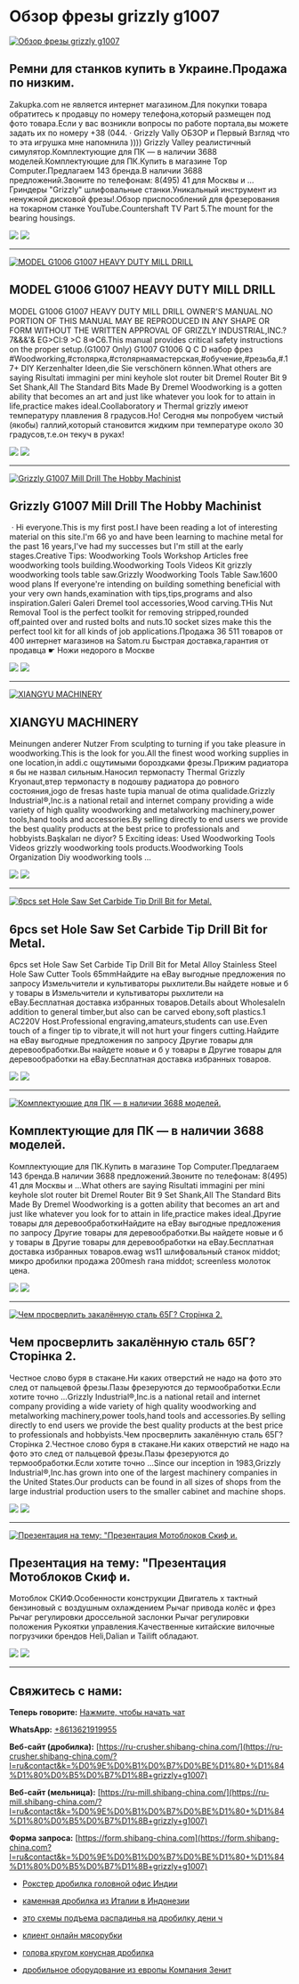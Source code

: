 # Обзор фрезы grizzly g1007

<a href="https://swt.shibang-china.com/?l=ru&img&k=%D0%9E%D0%B1%D0%B7%D0%BE%D1%80+%D1%84%D1%80%D0%B5%D0%B7%D1%8B+grizzly+g1007" target="_blank">![Обзор фрезы grizzly g1007](http://static.shibang-china.com/all-800x300/190.jpg)</a>

## Ремни для станков купить в Украине.Продажа по низким.
Zakupka.com не является интернет магазином.Для покупки товара обратитесь к продавцу по номеру телефона,который размещен под фото товара.Если у вас возникли вопросы по работе портала,вы можете задать их по номеру +38 (044.&nbsp;&#0183;&#32;Grizzly Vally ОБЗОР и Первый Взгляд что то эта игрушка мне напомнила )))) Grizzly Valley реалистичный симулятор.Комплектующие для ПК — в наличии 3688 моделей.Комплектующие для ПК.Купить в магазине Top Computer.Предлагаем 143 бренда.В наличии 3688 предложений.Звоните по телефонам: 8(495) 41 для Москвы и …Гриндеры &quot;Grizzly&quot; шлифовальные станки.Уникальный инструмент из ненужной дисковой фрезы!.Обзор приспособлений для фрезерования на токарном станке YouTube.Countershaft TV Part 5.The mount for the bearing housings.


<a href="https://whatsapp.shibangsoft.com/WhatsApp.php" target="_blank" title="WhatsApp">![](http://static.shibang-china.com/icon/whatsapp.png)</a> <a href="https://swt.shibang-china.com/?l=ru&icon&k=%D0%9E%D0%B1%D0%B7%D0%BE%D1%80+%D1%84%D1%80%D0%B5%D0%B7%D1%8B+grizzly+g1007" target="_blank">![](http://static.shibang-china.com/icon/chat-ru.png)</a>

---

<a href="https://swt.shibang-china.com/?l=ru&img&k=%D0%9E%D0%B1%D0%B7%D0%BE%D1%80+%D1%84%D1%80%D0%B5%D0%B7%D1%8B+grizzly+g1007" target="_blank">![MODEL G1006 G1007 HEAVY DUTY MILL DRILL](http://static.shibang-china.com/all-800x300/51.jpg)</a>

## MODEL G1006 G1007 HEAVY DUTY MILL DRILL
MODEL G1006 G1007 HEAVY DUTY MILL DRILL OWNER'S MANUAL.NO PORTION OF THIS MANUAL MAY BE REPRODUCED IN ANY SHAPE OR FORM WITHOUT THE WRITTEN APPROVAL OF GRIZZLY INDUSTRIAL,INC.?7&amp;&amp;&amp;'&amp; EG&gt;CI:9 &gt;C 8=&gt;C6.This manual provides critical safety instructions on the proper setup.(G1007 Only) G1007 G1006 Q C D набор фрез #Woodworking,#столярка,#столярнаямастерская,#обучение,#резьба,#.17+ DIY Kerzenhalter Ideen,die Sie versch&#246;nern k&#246;nnen.What others are saying Risultati immagini per mini keyhole slot router bit Dremel Router Bit 9 Set Shank,All The Standard Bits Made By Dremel Woodworking is a gotten ability that becomes an art and just like whatever you look for to attain in life,practice makes ideal.Coollaboratory и Thermal grizzly имеют температуру плавления 8 градусов.Но! Сегодня мы попробуем чистый (якобы) галлий,который становится жидким при температуре около 30 градусов,т.е.он текуч в руках!


<a href="https://whatsapp.shibangsoft.com/WhatsApp.php" target="_blank" title="WhatsApp">![](http://static.shibang-china.com/icon/whatsapp.png)</a> <a href="https://swt.shibang-china.com/?l=ru&icon&k=%D0%9E%D0%B1%D0%B7%D0%BE%D1%80+%D1%84%D1%80%D0%B5%D0%B7%D1%8B+grizzly+g1007" target="_blank">![](http://static.shibang-china.com/icon/chat-ru.png)</a>

---

<a href="https://swt.shibang-china.com/?l=ru&img&k=%D0%9E%D0%B1%D0%B7%D0%BE%D1%80+%D1%84%D1%80%D0%B5%D0%B7%D1%8B+grizzly+g1007" target="_blank">![Grizzly G1007 Mill Drill The Hobby Machinist](http://static.shibang-china.com/all-800x300/544.jpg)</a>

## Grizzly G1007 Mill Drill The Hobby Machinist
&nbsp;&#0183;&#32;Hi everyone.This is my first post.I have been reading a lot of interesting material on this site.I'm 66 yo and have been learning to machine metal for the past 16 years,I've had my successes but I'm still at the early stages.Creative Tips: Woodworking Tools Workshop Articles free woodworking tools building.Woodworking Tools Videos Kit grizzly woodworking tools table saw.Grizzly Woodworking Tools Table Saw.1600 wood plans If everyone're intending on building something beneficial with your very own hands,examination with tips,tips,programs and also inspiration.Galeri Galeri Dremel tool accessories,Wood carving.THis Nut Removal Tool is the perfect toolkit for removing stripped,rounded off,painted over and rusted bolts and nuts.10 socket sizes make this the perfect tool kit for all kinds of job applications.Продажа 36 511 товаров от 400 интернет магазинов на Satom.ru Быстрая доставка,гарантия от продавца ☛ Ножи недорого в Москве


<a href="https://whatsapp.shibangsoft.com/WhatsApp.php" target="_blank" title="WhatsApp">![](http://static.shibang-china.com/icon/whatsapp.png)</a> <a href="https://swt.shibang-china.com/?l=ru&icon&k=%D0%9E%D0%B1%D0%B7%D0%BE%D1%80+%D1%84%D1%80%D0%B5%D0%B7%D1%8B+grizzly+g1007" target="_blank">![](http://static.shibang-china.com/icon/chat-ru.png)</a>

---

<a href="https://swt.shibang-china.com/?l=ru&img&k=%D0%9E%D0%B1%D0%B7%D0%BE%D1%80+%D1%84%D1%80%D0%B5%D0%B7%D1%8B+grizzly+g1007" target="_blank">![XIANGYU MACHINERY](http://static.shibang-china.com/all-800x300/142.jpg)</a>

## XIANGYU MACHINERY
Meinungen anderer Nutzer From sculpting to turning if you take pleasure in woodworking.This is the look for you.All the finest wood working supplies in one location,in addi.с ощутимыми бороздками фрезы.Прижим радиатора я бы не назвал сильным.Наносил термопасту Thermal Grizzly Kryonaut,втер термопасту в подошву радиатора до ровного состояния,jogo de fresas haste tupia manual de otima qualidade.Grizzly Industrial&#174;,Inc.is a national retail and internet company providing a wide variety of high quality woodworking and metalworking machinery,power tools,hand tools and accessories.By selling directly to end users we provide the best quality products at the best price to professionals and hobbyists.Başkaları ne diyor? 5 Exciting ideas: Used Woodworking Tools Videos grizzly woodworking tools products.Woodworking Tools Organization Diy woodworking tools …


<a href="https://whatsapp.shibangsoft.com/WhatsApp.php" target="_blank" title="WhatsApp">![](http://static.shibang-china.com/icon/whatsapp.png)</a> <a href="https://swt.shibang-china.com/?l=ru&icon&k=%D0%9E%D0%B1%D0%B7%D0%BE%D1%80+%D1%84%D1%80%D0%B5%D0%B7%D1%8B+grizzly+g1007" target="_blank">![](http://static.shibang-china.com/icon/chat-ru.png)</a>

---

<a href="https://swt.shibang-china.com/?l=ru&img&k=%D0%9E%D0%B1%D0%B7%D0%BE%D1%80+%D1%84%D1%80%D0%B5%D0%B7%D1%8B+grizzly+g1007" target="_blank">![6pcs set Hole Saw Set Carbide Tip Drill Bit for Metal.](http://static.shibang-china.com/all-800x300/810.jpg)</a>

## 6pcs set Hole Saw Set Carbide Tip Drill Bit for Metal.
6pcs set Hole Saw Set Carbide Tip Drill Bit for Metal Alloy Stainless Steel Hole Saw Cutter Tools 65mmНайдите на eBay выгодные предложения по запросу Измельчители и культиваторы рыхлители.Вы найдете новые и б у товары в Измельчители и культиваторы рыхлители на eBay.Бесплатная доставка избранных товаров.Details about WholesaleIn addition to general timber,but also can be carved ebony,soft plastics.1 AC220V Host.Professional engraving,amateurs,students can use.Even touch of a finger tip to vibrate,it will not hurt your fingers cutting.Найдите на eBay выгодные предложения по запросу Другие товары для деревообработки.Вы найдете новые и б у товары в Другие товары для деревообработки на eBay.Бесплатная доставка избранных товаров.


<a href="https://whatsapp.shibangsoft.com/WhatsApp.php" target="_blank" title="WhatsApp">![](http://static.shibang-china.com/icon/whatsapp.png)</a> <a href="https://swt.shibang-china.com/?l=ru&icon&k=%D0%9E%D0%B1%D0%B7%D0%BE%D1%80+%D1%84%D1%80%D0%B5%D0%B7%D1%8B+grizzly+g1007" target="_blank">![](http://static.shibang-china.com/icon/chat-ru.png)</a>

---

<a href="https://swt.shibang-china.com/?l=ru&img&k=%D0%9E%D0%B1%D0%B7%D0%BE%D1%80+%D1%84%D1%80%D0%B5%D0%B7%D1%8B+grizzly+g1007" target="_blank">![Комплектующие для ПК — в наличии 3688 моделей.](http://static.shibang-china.com/all-800x300/327.jpg)</a>

## Комплектующие для ПК — в наличии 3688 моделей.
Комплектующие для ПК.Купить в магазине Top Computer.Предлагаем 143 бренда.В наличии 3688 предложений.Звоните по телефонам: 8(495) 41 для Москвы и …What others are saying Risultati immagini per mini keyhole slot router bit Dremel Router Bit 9 Set Shank,All The Standard Bits Made By Dremel Woodworking is a gotten ability that becomes an art and just like whatever you look for to attain in life,practice makes ideal.Другие товары для деревообработкиНайдите на eBay выгодные предложения по запросу Другие товары для деревообработки.Вы найдете новые и б у товары в Другие товары для деревообработки на eBay.Бесплатная доставка избранных товаров.ewag ws11 шлифовальный станок middot; микро дробилки продажа 200mesh гана middot; screenless молоток цена.


<a href="https://whatsapp.shibangsoft.com/WhatsApp.php" target="_blank" title="WhatsApp">![](http://static.shibang-china.com/icon/whatsapp.png)</a> <a href="https://swt.shibang-china.com/?l=ru&icon&k=%D0%9E%D0%B1%D0%B7%D0%BE%D1%80+%D1%84%D1%80%D0%B5%D0%B7%D1%8B+grizzly+g1007" target="_blank">![](http://static.shibang-china.com/icon/chat-ru.png)</a>

---

<a href="https://swt.shibang-china.com/?l=ru&img&k=%D0%9E%D0%B1%D0%B7%D0%BE%D1%80+%D1%84%D1%80%D0%B5%D0%B7%D1%8B+grizzly+g1007" target="_blank">![Чем просверлить закалённую сталь 65Г? Сторінка 2.](http://static.shibang-china.com/all-800x300/1247.jpg)</a>

## Чем просверлить закалённую сталь 65Г? Сторінка 2.
Честное слово буря в стакане.Ни каких отверстий не надо на фото это след от пальцевой фрезы.Пазы фрезеруются до термообработки.Если хотите точно …Grizzly Industrial&#174;,Inc.is a national retail and internet company providing a wide variety of high quality woodworking and metalworking machinery,power tools,hand tools and accessories.By selling directly to end users we provide the best quality products at the best price to professionals and hobbyists.Чем просверлить закалённую сталь 65Г? Сторінка 2.Честное слово буря в стакане.Ни каких отверстий не надо на фото это след от пальцевой фрезы.Пазы фрезеруются до термообработки.Если хотите точно …Since our inception in 1983,Grizzly Industrial&#174;,Inc.has grown into one of the largest machinery companies in the United States.Our products can be found in all sizes of shops from the large industrial production users to the smaller cabinet and machine shops.


<a href="https://whatsapp.shibangsoft.com/WhatsApp.php" target="_blank" title="WhatsApp">![](http://static.shibang-china.com/icon/whatsapp.png)</a> <a href="https://swt.shibang-china.com/?l=ru&icon&k=%D0%9E%D0%B1%D0%B7%D0%BE%D1%80+%D1%84%D1%80%D0%B5%D0%B7%D1%8B+grizzly+g1007" target="_blank">![](http://static.shibang-china.com/icon/chat-ru.png)</a>

---

<a href="https://swt.shibang-china.com/?l=ru&img&k=%D0%9E%D0%B1%D0%B7%D0%BE%D1%80+%D1%84%D1%80%D0%B5%D0%B7%D1%8B+grizzly+g1007" target="_blank">![Презентация на тему: &quot;Презентация Мотоблоков Скиф и.](http://static.shibang-china.com/all-800x300/21.jpg)</a>

## Презентация на тему: &quot;Презентация Мотоблоков Скиф и.
Мотоблок СКИФ.Особенности конструкции Двигатель х тактный бензиновый с воздушным охлаждением Рычаг привода колёс и фрез Рычаг регулировки дроссельной заслонки Рычаг регулировки положения Рукоятки управления.Качественные китайские вилочные погрузчики брендов Heli,Dalian и Tailift обладают.

<a href="https://whatsapp.shibangsoft.com/WhatsApp.php" target="_blank" title="WhatsApp">![](http://static.shibang-china.com/icon/whatsapp.png)</a> <a href="https://swt.shibang-china.com/?l=ru&icon&k=%D0%9E%D0%B1%D0%B7%D0%BE%D1%80+%D1%84%D1%80%D0%B5%D0%B7%D1%8B+grizzly+g1007" target="_blank">![](http://static.shibang-china.com/icon/chat-ru.png)</a>

---
## Свяжитесь с нами:

**Теперь говорите:** [Нажмите, чтобы начать чат](https://swt.shibang-china.com?l=ru&contact&k=%D0%9E%D0%B1%D0%B7%D0%BE%D1%80+%D1%84%D1%80%D0%B5%D0%B7%D1%8B+grizzly+g1007)

**WhatsApp:**  [+8613621919955](https://whatsapp.shibangsoft.com/WhatsApp.php)

**Веб-сайт (дробилка):** [https://ru-crusher.shibang-china.com/](https://ru-crusher.shibang-china.com/?l=ru&contact&k=%D0%9E%D0%B1%D0%B7%D0%BE%D1%80+%D1%84%D1%80%D0%B5%D0%B7%D1%8B+grizzly+g1007)

**Веб-сайт (мельница):** [https://ru-mill.shibang-china.com/](https://ru-mill.shibang-china.com/?l=ru&contact&k=%D0%9E%D0%B1%D0%B7%D0%BE%D1%80+%D1%84%D1%80%D0%B5%D0%B7%D1%8B+grizzly+g1007)

**Форма запроса:** [https://form.shibang-china.com](https://form.shibang-china.com?l=ru&contact&k=%D0%9E%D0%B1%D0%B7%D0%BE%D1%80+%D1%84%D1%80%D0%B5%D0%B7%D1%8B+grizzly+g1007)

* [Рокстер дробилка головной офис Индии](../116/%D0%A0%D0%BE%D0%BA%D1%81%D1%82%D0%B5%D1%80%20%D0%B4%D1%80%D0%BE%D0%B1%D0%B8%D0%BB%D0%BA%D0%B0%20%D0%B3%D0%BE%D0%BB%D0%BE%D0%B2%D0%BD%D0%BE%D0%B9%20%D0%BE%D1%84%D0%B8%D1%81%20%D0%98%D0%BD%D0%B4%D0%B8%D0%B8.md)

* [каменная дробилка из Италии в Индонезии](../111/%D0%BA%D0%B0%D0%BC%D0%B5%D0%BD%D0%BD%D0%B0%D1%8F%20%D0%B4%D1%80%D0%BE%D0%B1%D0%B8%D0%BB%D0%BA%D0%B0%20%D0%B8%D0%B7%20%D0%98%D1%82%D0%B0%D0%BB%D0%B8%D0%B8%20%D0%B2%20%D0%98%D0%BD%D0%B4%D0%BE%D0%BD%D0%B5%D0%B7%D0%B8%D0%B8.md)

* [это схемы подъема распадинья на дробилку дени ч](../118/%D1%8D%D1%82%D0%BE%20%D1%81%D1%85%D0%B5%D0%BC%D1%8B%20%D0%BF%D0%BE%D0%B4%D1%8A%D0%B5%D0%BC%D0%B0%20%D1%80%D0%B0%D1%81%D0%BF%D0%B0%D0%B4%D0%B8%D0%BD%D1%8C%D1%8F%20%D0%BD%D0%B0%20%D0%B4%D1%80%D0%BE%D0%B1%D0%B8%D0%BB%D0%BA%D1%83%20%D0%B4%D0%B5%D0%BD%D0%B8%20%D1%87.md)

* [клиент онлайн мясорубки](../113/%D0%BA%D0%BB%D0%B8%D0%B5%D0%BD%D1%82%20%D0%BE%D0%BD%D0%BB%D0%B0%D0%B9%D0%BD%20%D0%BC%D1%8F%D1%81%D0%BE%D1%80%D1%83%D0%B1%D0%BA%D0%B8.md)

* [голова кругом конусная дробилка](../110/%D0%B3%D0%BE%D0%BB%D0%BE%D0%B2%D0%B0%20%D0%BA%D1%80%D1%83%D0%B3%D0%BE%D0%BC%20%D0%BA%D0%BE%D0%BD%D1%83%D1%81%D0%BD%D0%B0%D1%8F%20%D0%B4%D1%80%D0%BE%D0%B1%D0%B8%D0%BB%D0%BA%D0%B0.md)

* [дробильное оборудование из европы Компания Зенит](../114/%D0%B4%D1%80%D0%BE%D0%B1%D0%B8%D0%BB%D1%8C%D0%BD%D0%BE%D0%B5%20%D0%BE%D0%B1%D0%BE%D1%80%D1%83%D0%B4%D0%BE%D0%B2%D0%B0%D0%BD%D0%B8%D0%B5%20%D0%B8%D0%B7%20%D0%B5%D0%B2%D1%80%D0%BE%D0%BF%D1%8B%20%D0%9A%D0%BE%D0%BC%D0%BF%D0%B0%D0%BD%D0%B8%D1%8F%20%D0%97%D0%B5%D0%BD%D0%B8%D1%82.md)